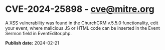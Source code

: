 # CVE-2024-25898 - cve@mitre.org

A XSS vulnerability was found in the ChurchCRM v.5.5.0 functionality, edit your event, where malicious JS or HTML code can be inserted in the Event Sermon field in EventEditor.php.

**Publish date:** 2024-02-21
